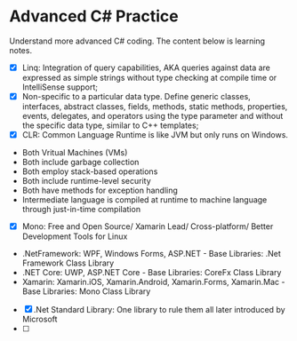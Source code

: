# Advanced C# Practice

Understand more advanced C# coding.
The content below is learning notes.

- [x] Linq: Integration of query capabilities, AKA queries against data are expressed as simple strings without type checking at compile time or IntelliSense support;
- [x] Non-specific to a particular data type. Define generic classes, interfaces, abstract classes, fields, methods, static methods, properties, events, delegates, and operators using the type parameter and without the specific data type, similar to C++ templates;
- [x] CLR: Common Language Runtime is like JVM but only runs on Windows.
- Both Vritual Machines (VMs)
- Both include garbage collection
- Both employ stack-based operations
- Both include runtime-level security
- Both have methods for exception handling
- Intermediate language is compiled at runtime to machine language through just-in-time compilation
- [x] Mono: Free and Open Source/ Xamarin Lead/ Cross-platform/ Better Development Tools for Linux
- .NetFramework: WPF, Windows Forms, ASP.NET - Base Libraries: .Net Framework Class Library
- .NET Core: UWP, ASP.NET Core - Base Libraries: CoreFx Class Library
- Xamarin: Xamarin.iOS, Xamarin.Android, Xamarin.Forms, Xamarin.Mac - Base Libraries: Mono Class Library
- [x] .Net Standard Library: One library to rule them all later introduced by Microsoft
- [ ]